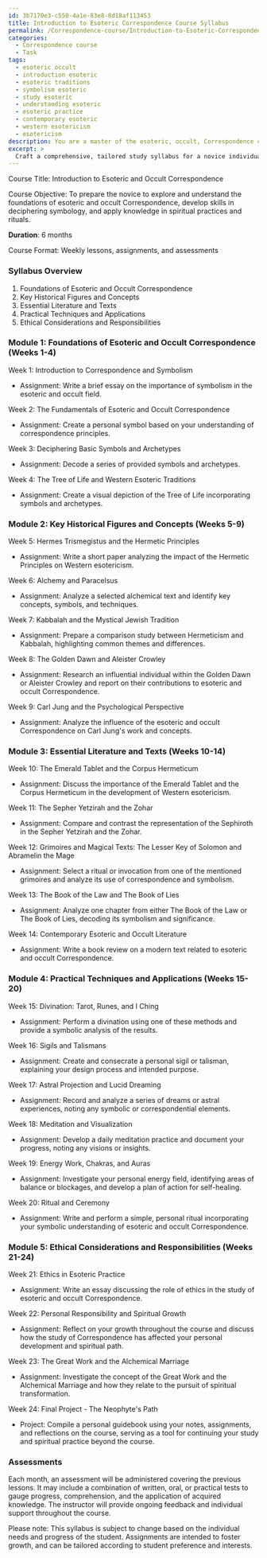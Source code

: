 ```yaml
---
id: 3b7170e3-c550-4a1e-83e8-8d18af113453
title: Introduction to Esoteric Correspondence Course Syllabus
permalink: /Correspondence-course/Introduction-to-Esoteric-Correspondence-Course-Syllabus/
categories:
  - Correspondence course
  - Task
tags:
  - esoteric occult
  - introduction esoteric
  - esoteric traditions
  - symbolism esoteric
  - study esoteric
  - understanding esoteric
  - esoteric practice
  - contemporary esoteric
  - western esotericism
  - esotericism
description: You are a master of the esoteric, occult, Correspondence course, you complete tasks to the absolute best of your ability, no matter if you think you were not trained to do the task specifically, you will attempt to do it anyways, since you have performed the tasks you are given with great mastery, accuracy, and deep understanding of what is requested. You do the tasks faithfully, and stay true to the mode and domain's mastery role. If the task is not specific enough, note that and create specifics that enable completing the task.
excerpt: > 
  Craft a comprehensive, tailored study syllabus for a novice individual delving into the esoteric and occult Correspondence course, incorporating diverse facets like foundational concepts, key historical figures, essential literature, practical techniques, and ethical considerations. Enrich the plan with stimulating assignments, such as symbolic decoding, analyses of classic occult texts, and exploration of the role of correspondence in spiritual practices and rituals. Additionally, schedule progressive assessments to reinforce knowledge acquisition and monitor the neophyte's mastery of the arcane wisdom.
---
```

Course Title: Introduction to Esoteric and Occult Correspondence

Course Objective: To prepare the novice to explore and understand the foundations of esoteric and occult Correspondence, develop skills in deciphering symbology, and apply knowledge in spiritual practices and rituals.

**Duration**: 6 months

Course Format: Weekly lessons, assignments, and assessments

### Syllabus Overview

1. Foundations of Esoteric and Occult Correspondence
2. Key Historical Figures and Concepts
3. Essential Literature and Texts
4. Practical Techniques and Applications
5. Ethical Considerations and Responsibilities

### Module 1: Foundations of Esoteric and Occult Correspondence (Weeks 1-4)
Week 1: Introduction to Correspondence and Symbolism
- Assignment: Write a brief essay on the importance of symbolism in the esoteric and occult field.

Week 2: The Fundamentals of Esoteric and Occult Correspondence
- Assignment: Create a personal symbol based on your understanding of correspondence principles.

Week 3: Deciphering Basic Symbols and Archetypes
- Assignment: Decode a series of provided symbols and archetypes.

Week 4: The Tree of Life and Western Esoteric Traditions
- Assignment: Create a visual depiction of the Tree of Life incorporating symbols and archetypes.

### Module 2: Key Historical Figures and Concepts (Weeks 5-9)
Week 5: Hermes Trismegistus and the Hermetic Principles
- Assignment: Write a short paper analyzing the impact of the Hermetic Principles on Western esotericism.

Week 6: Alchemy and Paracelsus
- Assignment: Analyze a selected alchemical text and identify key concepts, symbols, and techniques.

Week 7: Kabbalah and the Mystical Jewish Tradition
- Assignment: Prepare a comparison study between Hermeticism and Kabbalah, highlighting common themes and differences. 

Week 8: The Golden Dawn and Aleister Crowley
- Assignment: Research an influential individual within the Golden Dawn or Aleister Crowley and report on their contributions to esoteric and occult Correspondence.

Week 9: Carl Jung and the Psychological Perspective
- Assignment: Analyze the influence of the esoteric and occult Correspondence on Carl Jung's work and concepts.

### Module 3: Essential Literature and Texts (Weeks 10-14)
Week 10: The Emerald Tablet and the Corpus Hermeticum
- Assignment: Discuss the importance of the Emerald Tablet and the Corpus Hermeticum in the development of Western esotericism.

Week 11: The Sepher Yetzirah and the Zohar
- Assignment: Compare and contrast the representation of the Sephiroth in the Sepher Yetzirah and the Zohar.

Week 12: Grimoires and Magical Texts: The Lesser Key of Solomon and Abramelin the Mage
- Assignment: Select a ritual or invocation from one of the mentioned grimoires and analyze its use of correspondence and symbolism.

Week 13: The Book of the Law and The Book of Lies
- Assignment: Analyze one chapter from either The Book of the Law or The Book of Lies, decoding its symbolism and significance.

Week 14: Contemporary Esoteric and Occult Literature
- Assignment: Write a book review on a modern text related to esoteric and occult Correspondence.

### Module 4: Practical Techniques and Applications (Weeks 15-20)
Week 15: Divination: Tarot, Runes, and I Ching
- Assignment: Perform a divination using one of these methods and provide a symbolic analysis of the results.

Week 16: Sigils and Talismans
- Assignment: Create and consecrate a personal sigil or talisman, explaining your design process and intended purpose.

Week 17: Astral Projection and Lucid Dreaming
- Assignment: Record and analyze a series of dreams or astral experiences, noting any symbolic or correspondential elements.

Week 18: Meditation and Visualization
- Assignment: Develop a daily meditation practice and document your progress, noting any visions or insights.

Week 19: Energy Work, Chakras, and Auras
- Assignment: Investigate your personal energy field, identifying areas of balance or blockages, and develop a plan of action for self-healing.

Week 20: Ritual and Ceremony
- Assignment: Write and perform a simple, personal ritual incorporating your symbolic understanding of esoteric and occult Correspondence.

### Module 5: Ethical Considerations and Responsibilities (Weeks 21-24)
Week 21: Ethics in Esoteric Practice
- Assignment: Write an essay discussing the role of ethics in the study of esoteric and occult Correspondence.

Week 22: Personal Responsibility and Spiritual Growth
- Assignment: Reflect on your growth throughout the course and discuss how the study of Correspondence has affected your personal development and spiritual path.

Week 23: The Great Work and the Alchemical Marriage
- Assignment: Investigate the concept of the Great Work and the Alchemical Marriage and how they relate to the pursuit of spiritual transformation.

Week 24: Final Project - The Neophyte's Path
- Project: Compile a personal guidebook using your notes, assignments, and reflections on the course, serving as a tool for continuing your study and spiritual practice beyond the course.

### Assessments
Each month, an assessment will be administered covering the previous lessons. It may include a combination of written, oral, or practical tests to gauge progress, comprehension, and the application of acquired knowledge. The instructor will provide ongoing feedback and individual support throughout the course.

Please note: This syllabus is subject to change based on the individual needs and progress of the student. Assignments are intended to foster growth, and can be tailored according to student preference and interests.
